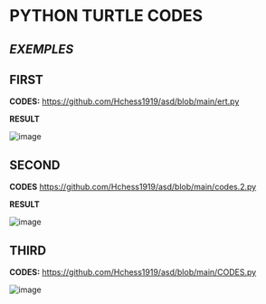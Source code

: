 # PYTHON TURTLE CODES
## _EXEMPLES_

## **FIRST**

**CODES:**
https://github.com/Hchess1919/asd/blob/main/ert.py

**RESULT**






![image](https://github.com/Hchess1919/asd/assets/144543327/958580dc-ba87-44cc-987e-e1a627525059)


## **SECOND**

**CODES**
https://github.com/Hchess1919/asd/blob/main/codes.2.py


**RESULT**












![image](https://github.com/Hchess1919/asd/assets/144543327/472c7722-21c4-46f2-bd84-42ff87f5d0b5)







## **THIRD**
**CODES:**
https://github.com/Hchess1919/asd/blob/main/CODES.py




![image](https://github.com/Hchess1919/asd/assets/144543327/2ee933b3-ea92-42bb-82d6-1cb66e5fae65)
